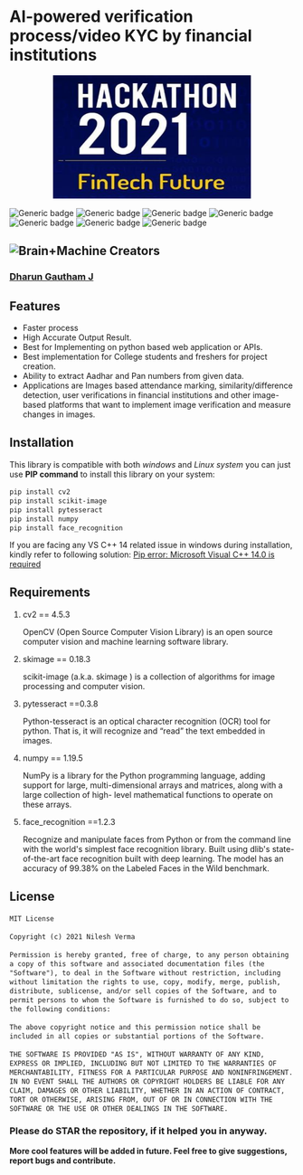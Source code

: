 # AI-powered verification process/video KYC by financial institutions
<p align="center"><img src="https://github.com/cimdokjr/AI-powered-verification-process-video-KYC-by-financial-institutions/blob/main/Logo.jpg?raw=true" alt="Brain+Machine" height="218" width="350"></p>

![Generic badge](https://img.shields.io/badge/Python-v3-blue.svg) ![Generic badge](https://img.shields.io/badge/pip-21.2.4-red.svg)  ![Generic badge](https://img.shields.io/badge/cv2-4.5.3-orange.svg) ![Generic badge](https://img.shields.io/badge/pytesseract-0.3.8-green.svg) ![Generic badge](https://img.shields.io/badge/numpy-1.19.5-blue.svg) ![Generic badge](https://img.shields.io/badge/face_recognition-1.2.3-yellow.svg) ![Generic badge](https://img.shields.io/badge/scikit-image-0.18.3-red.svg)

<h2><img src="https://cdn2.iconfinder.com/data/icons/artificial-intelligence-6/64/ArtificialIntelligence9-512.png" alt="Brain+Machine" height="38" width="38"> Creators </h2>

### [Dharun Gautham J](https://www.linkedin.com/in/dharungautham/ "Dharun Gautham")

## Features
- Faster process
- High Accurate Output Result.
- Best for Implementing on python based web application or APIs.
- Best implementation for College students and freshers for project creation.
- Ability to extract Aadhar and Pan numbers from given data.
- Applications are Images based attendance marking, similarity/difference detection, user verifications in financial institutions and other image-based platforms that want to implement image verification and measure changes in images.

## Installation

This library is compatible with both *windows* and *Linux system* you can just use **PIP command** to install this library on your system:

```shell
pip install cv2
pip install scikit-image
pip install pytesseract
pip install numpy
pip install face_recognition
```

If you are facing any VS C++ 14 related issue in windows during installation, kindly refer to following solution: [Pip error: Microsoft Visual C++ 14.0 is required](https://stackoverflow.com/questions/44951456/pip-error-microsoft-visual-c-14-0-is-required "Pip error: Microsoft Visual C++ 14.0 is required")

## Requirements

1) cv2 == 4.5.3

    OpenCV (Open Source Computer Vision Library) is an open source computer vision and machine learning software library.

2) skimage == 0.18.3 

    scikit-image (a.k.a. skimage ) is a collection of algorithms for image processing and computer vision.

3) pytesseract ==0.3.8 

    Python-tesseract is an optical character recognition (OCR) tool for python. That is, it will recognize and “read” the text embedded in images.

4) numpy == 1.19.5

    NumPy is a library for the Python programming language, adding support for large, multi-dimensional arrays and matrices, along with a large collection of high-      level mathematical functions to operate on these arrays.

5) face_recognition ==1.2.3 

    Recognize and manipulate faces from Python or from the command line with the world's simplest face recognition library. Built using dlib's state-of-the-art face      recognition built with deep learning. The model has an accuracy of 99.38% on the Labeled Faces in the Wild benchmark.

## License

    MIT License
    
    Copyright (c) 2021 Nilesh Verma
    
    Permission is hereby granted, free of charge, to any person obtaining a copy of this software and associated documentation files (the "Software"), to deal in the Software without restriction, including without limitation the rights to use, copy, modify, merge, publish, distribute, sublicense, and/or sell copies of the Software, and to permit persons to whom the Software is furnished to do so, subject to the following conditions:
    
    The above copyright notice and this permission notice shall be included in all copies or substantial portions of the Software.
    
    THE SOFTWARE IS PROVIDED "AS IS", WITHOUT WARRANTY OF ANY KIND, EXPRESS OR IMPLIED, INCLUDING BUT NOT LIMITED TO THE WARRANTIES OF MERCHANTABILITY, FITNESS FOR A PARTICULAR PURPOSE AND NONINFRINGEMENT. IN NO EVENT SHALL THE AUTHORS OR COPYRIGHT HOLDERS BE LIABLE FOR ANY CLAIM, DAMAGES OR OTHER LIABILITY, WHETHER IN AN ACTION OF CONTRACT, TORT OR OTHERWISE, ARISING FROM, OUT OF OR IN CONNECTION WITH THE SOFTWARE OR THE USE OR OTHER DEALINGS IN THE SOFTWARE.

### Please do STAR the repository, if it helped you in anyway.

**More cool features will be added in future. Feel free to give suggestions, report bugs and contribute.**

